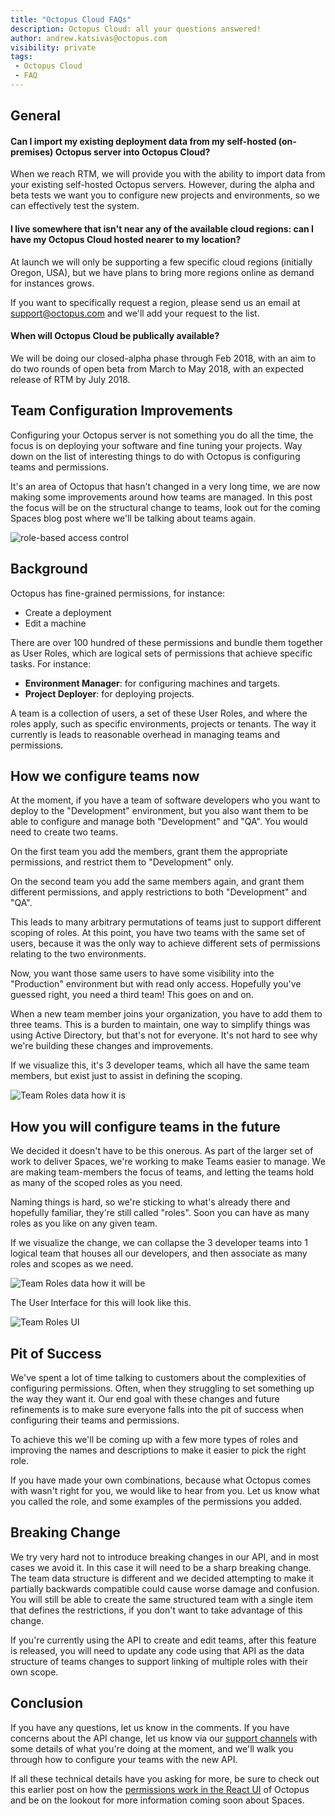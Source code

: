 ```yaml
---
title: "Octopus Cloud FAQs"
description: Octopus Cloud: all your questions answered!
author: andrew.katsivas@octopus.com
visibility: private
tags:
 - Octopus Cloud
 - FAQ
---
```


## General

#### Can I import my existing deployment data from my self-hosted (on-premises) Octopus server into Octopus Cloud?

When we reach RTM, we will provide you with the ability to import data from your existing self-hosted Octopus servers. However, during the alpha and beta tests we want you to configure new projects and environments, so we can effectively test the system.

#### I live somewhere that isn't near any of the available cloud regions: can I have my Octopus Cloud hosted nearer to my location?

At launch we will only be supporting a few specific cloud regions (initially Oregon, USA), but we have plans to bring more regions online as demand for instances grows.

If you want to specifically request a region, please send us an email at [support@octopus.com](mailto:support@octopus.com) and we'll add your request to the list.

#### When will Octopus Cloud be publically available?

We will be doing our closed-alpha phase through Feb 2018, with an aim to do two rounds of open beta from March to May 2018, with an expected release of RTM by July 2018.


## Team Configuration Improvements

Configuring your Octopus server is not something you do all the time, the focus is on deploying your software and fine tuning your projects.  Way down on the list of interesting things to do with Octopus is configuring teams and permissions.

It's an area of Octopus that hasn't changed in a very long time, we are now making  some improvements around how teams are managed. In this post the focus will be on the structural change to teams, look out for the coming Spaces blog post where we'll be talking about teams again.

![role-based access control](blogimage-team-permissions.png)

## Background

Octopus has fine-grained permissions, for instance:

 - Create a deployment
 - Edit a machine

There are over 100 hundred of these permissions and bundle them together as User Roles, which are logical sets of permissions that achieve specific tasks. For instance:

 - **Environment Manager**: for configuring machines and targets.
 - **Project Deployer**: for deploying projects.

A team is a collection of users, a set of these User Roles, and where the roles apply, such as specific environments, projects or tenants. The way it currently is leads to reasonable overhead in managing teams and permissions.


## How we configure teams now

At the moment, if you have a team of software developers who you want to deploy to the "Development" environment, but you also want them to be able to configure and manage both "Development" and "QA". You would need to create two teams.

On the first team you add the members, grant them the appropriate permissions, and restrict them to "Development" only.

On the second team you add the same members again, and grant them different permissions, and apply restrictions to both "Development" and "QA".

This leads to many arbitrary permutations of teams just to support different scoping of roles. At this point, you have two teams with the same set of users, because it was the only way to achieve different sets of permissions relating to the two environments.

Now, you want those same users to have some visibility into the "Production" environment but with read only access. Hopefully you've guessed right, you need a third team! This goes on and on.

When a new team member joins your organization, you have to add them to three teams. This is a burden to maintain, one way to simplify things was using Active Directory, but that's not for everyone. It's not hard to see why we're building these changes and improvements.

If we visualize this, it's 3 developer teams, which all have the same team members, but exist just to assist in defining the scoping.

![Team Roles data how it is](blogimage-teams-structure-how-it-is-today.png "width=500")

## How you will configure teams in the future

We decided it doesn't have to be this onerous. As part of the larger set of work to deliver Spaces, we're working to make Teams easier to manage. We are making team-members the focus of teams, and letting the teams hold as many of the scoped roles as you need.

Naming things is hard, so we're sticking to what's already there and hopefully familiar, they're still called "roles". Soon you can have as many roles as you like on any given team.

If we visualize the change, we can collapse the 3 developer teams into 1 logical team that houses all our developers, and then associate as many roles and scopes as we need.

![Team Roles data how it will be](blogimage-teams-structure-how-it-will-be.png "width=500")

The User Interface for this will look like this.

![Team Roles UI](team-role-scopes.png "width=500")

## Pit of Success
We've spent a lot of time talking to customers about the complexities of configuring permissions. Often, when they struggling to set something up the way they want it. Our end goal with these changes and future refinements is to make sure everyone falls into the pit of success when configuring their teams and permissions.

To achieve this we'll be coming up with a few more types of roles and improving the names and descriptions to make it easier to pick the right role.

If you have made your own combinations, because what Octopus comes with wasn't right for you, we would like to hear from you. Let us know what you called the role, and some examples of the permissions you added.

## Breaking Change

We try very hard not to introduce breaking changes in our API, and in most cases we avoid it. In this case it will need to be a sharp breaking change. The team data structure is different and we decided attempting to make it partially backwards compatible could cause worse damage and confusion. You will still be able to create the same structured team with a single item that defines the restrictions, if you don't want to take advantage of this change.

If you're currently using the API to create and edit teams, after this feature is released, you will need to update any code using that API as the data structure of teams changes to support linking of multiple roles with their own scope.

## Conclusion

If you have any questions, let us know in the comments. If you have concerns about the API change, let us know via our [support channels](https://octopus.com/support)  with some details of what you're doing at the moment, and we'll walk you through how to configure your teams with the new API.

If all these technical details have you asking for more, be sure to check out this earlier post on how the [permissions work in the React UI](https://octopus.com/blog/permissions-in-react) of Octopus  and be on the lookout for more information coming soon about Spaces.
